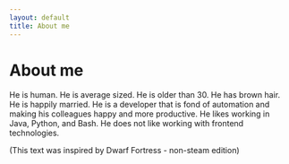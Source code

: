 ```yaml
---
layout: default
title: About me
---
```


# About me
He is human. He is average sized. He is older than 30. He has brown hair. He is happily married.
He is a developer that is fond of automation and making his colleagues happy and more productive.
He likes working in Java, Python, and Bash. He does not like working with frontend technologies.

(This text was inspired by Dwarf Fortress - non-steam edition)

